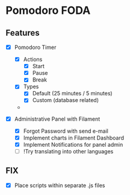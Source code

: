 # Pomodoro FODA

## Features

- [x] Pomodoro Timer
  - [x] Actions
    - [x] Start
    - [x] Pause
    - [x] Break
  - [x] Types
    - [x] Default (25 minutes / 5 minutes)
    - [x] Custom (database related)
  - 

- [x] Administrative Panel with Filament
  - [X] Forgot Password with send e-mail
  - [X] Implement charts in Filament Dashboard
  - [X] Implement Notifications for panel admin
  - [ ] !Try translating into other languages

## FIX
- [X] Place scripts within separate .js files